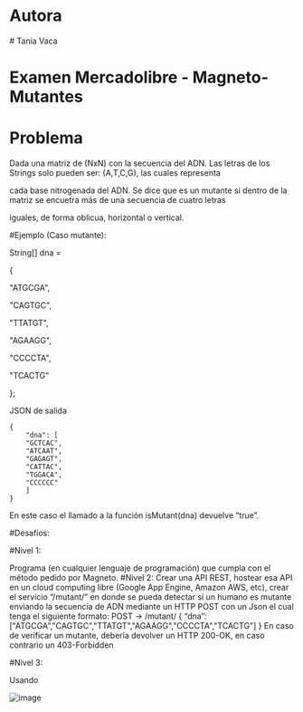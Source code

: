 
# Autora
﻿# Tania Vaca
 
# Examen Mercadolibre - Magneto-Mutantes

# Problema

Dada una matriz de (NxN) con la secuencia del ADN. Las letras de los Strings solo pueden ser: (A,T,C,G), las cuales representa 

cada base nitrogenada del ADN. Se dice que es un mutante si dentro de la matriz se encuetra más de una secuencia de cuatro letras

iguales, de forma oblicua, horizontal o vertical.

#Ejemplo (Caso mutante):

String[] dna = 

{

  "ATGCGA",
  
  "CAGTGC",
  
  "TTATGT",
  
  "AGAAGG",
  
  "CCCCTA",
  
  "TCACTG"
  
};


JSON de salida

    {
        "dna": [
        "GCTCAC",
        "ATCAAT",
        "GAGAGT",
        "CATTAC",
        "TGGACA",
        "CCCCCC"
        ]
    }

En este caso el llamado a la función isMutant(dna) devuelve “true”.


﻿#Desafíos:
 
﻿#Nivel 1:
 
Programa (en cualquier lenguaje de programación) que cumpla con el método pedido por
Magneto.
﻿#Nivel 2:
Crear una API REST, hostear esa API en un cloud computing libre (Google App Engine,
Amazon AWS, etc), crear el servicio “/mutant/” en donde se pueda detectar si un humano es
mutante enviando la secuencia de ADN mediante un HTTP POST con un Json el cual tenga el
siguiente formato:
POST → /mutant/
{
“dna”:["ATGCGA","CAGTGC","TTATGT","AGAAGG","CCCCTA","TCACTG"]
}
En caso de verificar un mutante, debería devolver un HTTP 200-OK, en caso contrario un
403-Forbidden

﻿#Nivel 3:
 
Usando 

![image](https://user-images.githubusercontent.com/16779783/116487709-35e84380-a856-11eb-8109-219aef5691ff.png)


